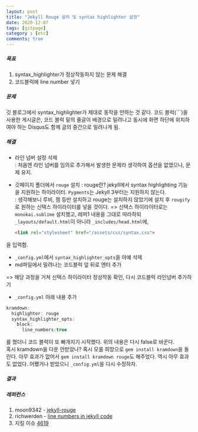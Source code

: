 ```yaml
---
layout: post
title: "Jekyll Rouge 설치 및 syntax highlighter 설정"
date: 2020-12-07
tags: [gitpage]
category : [etc]
comments: true
---
```


##### 목표
1. syntax_highlighter가 정상작동하지 않는 문제 해결  
2. 코드블럭에 line number 넣기  

##### 문제
깃 블로그에서 syntax_highlighter가 제대로 동작을 안하는 것 같다. 코드 블럭(```)을 사용한 게시글은, 코드 블럭 밑의 줄글이 배경으로 밀려나고 동시에 화면 하단에 위치하여야 하는 Disqus도 함께 글의 중간으로 밀려나게 됨.  

##### 해결
- 라인 넘버 설정 삭제  
  : 처음엔 라인 넘버를 임의로 추가해서 발생한 문제라 생각하여 옵션을 없앴으나, 문제 유지.  

- 깃페이지 폴더에서 `rouge` 설치
  : rouge란? jekyll에서 syntax highlighting 기능을 지원하는 하이라이터. `Pygments`는 Jekyll 3부터는 지원하지 않는다.  
  : 생각해보니 루비, 젬 등만 설치하고 rouge는 설치하지 않았기에 설치 후 `rougify`로 원하는 신택스 하이라이터를 넣을 것이다. => 신택스 하이라이터로는 `monokai.sublime` 설치했고, 레퍼1 내용을 그대로 따라하되 `_layouts/default.html`이 아니라 `_includes/head.html`에,  
  ```html
  <link rel="stylesheet" href="/assets/css/syntax.css">
  ```
을 입력함.  
- `_config.yml`에서 `syntax_highlighter_opts`을 아예 삭제  
- md파일에서 밀려나는 코드블럭 앞 뒤로 엔터 추가  

=> 해당 과정을 거쳐 신택스 하이라이터 정상작동 확인, 다시 코드블럭 라인넘버 추가하기  

- `_config.yml` 아래 내용 추가
```java
kramdown:
  highlighter: rouge
  syntax_highlighter_opts:
    block:
      line_numbers:true
```

를 했더니 코드 블럭이 또 빠개지기 시작했다. 위의 내용은 다시 false로 바꾼다.  
혹시 kramdown을 다운 안받았나? 혹시 모를 희망으로 `gem install kramdown`을 돌린다. 아무 효과가 없어서 `gem install kramdown rouge`도 해주었다. 역시 아무 효과도 없었다. 어쨌거나 받았으니 `_config.yml`을 다시 수정하자.  




##### 결과


##### 레퍼런스
1. moon9342 - [jekyll-rouge](https://moon9342.github.io/jekyll-rouge)  
2. richwerden - [line numbers in jekyll code](https://www.richwerden.com/2017/line-numbers-in-jekyll-code.html)  
3. 지킬 이슈 [4619](https://github.com/jekyll/jekyll/issues/4619)  

